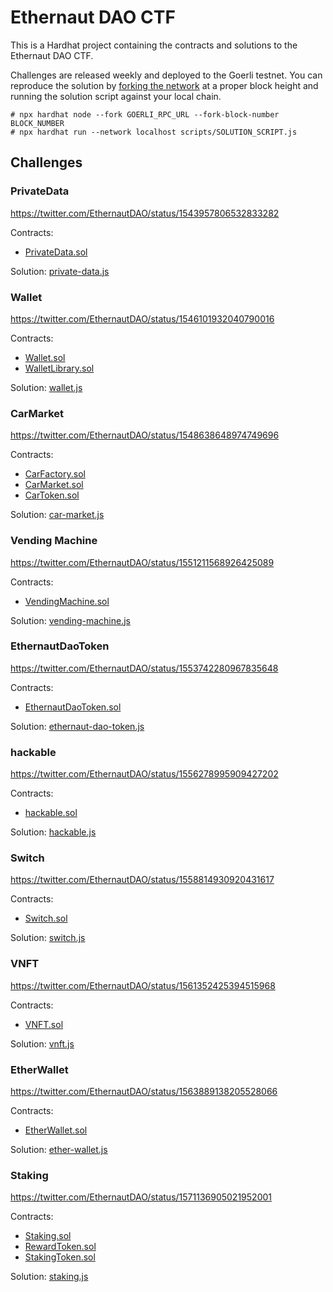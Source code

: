 # Ethernaut DAO CTF

This is a Hardhat project containing the contracts and solutions to the Ethernaut DAO CTF.

Challenges are released weekly and deployed to the Goerli testnet. You can reproduce the solution by [forking the network](https://hardhat.org/hardhat-network/docs/guides/forking-other-networks) at a proper block height and running the solution script against your local chain.

```
# npx hardhat node --fork GOERLI_RPC_URL --fork-block-number BLOCK_NUMBER
# npx hardhat run --network localhost scripts/SOLUTION_SCRIPT.js
```

## Challenges

### PrivateData

https://twitter.com/EthernautDAO/status/1543957806532833282

Contracts:
- [PrivateData.sol](./contracts/PrivateData.sol)

Solution: [private-data.js](./scripts/private-data.js)

### Wallet

https://twitter.com/EthernautDAO/status/1546101932040790016

Contracts:
- [Wallet.sol](./contracts/Wallet.sol)
- [WalletLibrary.sol](./contracts/WalletLibrary.sol)

Solution: [wallet.js](./scripts/wallet.js)

### CarMarket

https://twitter.com/EthernautDAO/status/1548638648974749696

Contracts:
- [CarFactory.sol](./contracts/CarFactory.sol)
- [CarMarket.sol](./contracts/CarMarket.sol)
- [CarToken.sol](./contracts/CarToken.sol)

Solution: [car-market.js](./scripts/car-market.js)

### Vending Machine

https://twitter.com/EthernautDAO/status/1551211568926425089

Contracts:
- [VendingMachine.sol](./contracts/VendingMachine.sol)

Solution: [vending-machine.js](./scripts/vending-machine.js)

### EthernautDaoToken

https://twitter.com/EthernautDAO/status/1553742280967835648

Contracts:
- [EthernautDaoToken.sol](./contracts/EthernautDaoToken.sol)

Solution: [ethernaut-dao-token.js](./scripts/ethernaut-dao-token.js)

### hackable

https://twitter.com/EthernautDAO/status/1556278995909427202

Contracts:
- [hackable.sol](./contracts/hackable.sol)

Solution: [hackable.js](./scripts/hackable.js)

### Switch

https://twitter.com/EthernautDAO/status/1558814930920431617

Contracts:
- [Switch.sol](./contracts/Switch.sol)

Solution: [switch.js](./scripts/switch.js)

### VNFT

https://twitter.com/EthernautDAO/status/1561352425394515968

Contracts:
- [VNFT.sol](./contracts/VNFT.sol)

Solution: [vnft.js](./scripts/vnft.js)

### EtherWallet

https://twitter.com/EthernautDAO/status/1563889138205528066

Contracts:
- [EtherWallet.sol](./contracts/EtherWallet.sol)

Solution: [ether-wallet.js](./scripts/ether-wallet.js)

### Staking

https://twitter.com/EthernautDAO/status/1571136905021952001

Contracts:
- [Staking.sol](./contracts/Staking.sol)
- [RewardToken.sol](./contracts/RewardToken.sol)
- [StakingToken.sol](./contracts/StakingToken.sol)

Solution: [staking.js](./scripts/staking.js)

